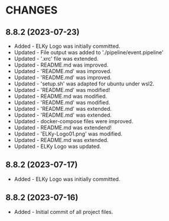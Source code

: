 # CHANGES

8.8.2 (2023-07-23)
---------------------
* Added - ELKy Logo was initially committed.
* Updated - File output was added to './pipeline/event.pipeline'
* Updated - '.xrc' file was extended.
* Updated - README.md was improved.
* Updated - 'README.md' was improved.
* Updated - 'README.md' was improved.
* Updated - 'setup.sh' was adapted for ubuntu under wsl2.
* Updated - 'README.md' was modified!
* Updated - README.md was modified.
* Updated - 'README.md' was modified.
* Updated - 'README.md' was extended.
* Updated - 'README.md' was extended.
* Updated - docker-compose files were improved.
* Updated - README.md was extendend!
* Updated - 'ELKy-Logo01.png' was modified.
* Updated - README.md was extended.
* Updated - ELKy Logo was updated.

8.8.2 (2023-07-17)
---------------------
* Added - ELKy Logo was initially committed.

8.8.2 (2023-07-16)
---------------------
* Added - Initial commit of all project files.



